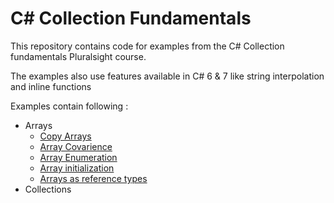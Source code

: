 # C# Collection Fundamentals

This repository contains code for examples from the C# Collection fundamentals Pluralsight course.

The examples also use features available in C# 6 & 7 like string interpolation and inline functions

Examples contain following :
* Arrays
    * [Copy Arrays](Arrays/ArrayCopy.cs)
    * [Array Covarience](Arrays/ArrayCovarience.cs)
    * [Array Enumeration](Arrays/ArrayEnumeration.cs)
    * [Array initialization](Arrays/ArrayInitializer.cs)
    * [Arrays as reference types](Arrays/ArraysAsRefType.cs)
* Collections